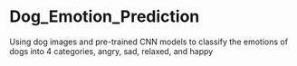 # Dog_Emotion_Prediction
Using dog images and pre-trained CNN models to classify the emotions of dogs into 4 categories, angry, sad, relaxed, and happy
